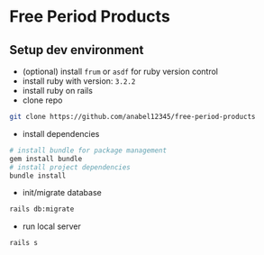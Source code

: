 #  Free Period Products

## Setup dev environment
- (optional) install `frum` or `asdf` for ruby version control 
- install ruby with version: `3.2.2`
- install ruby on rails
- clone repo
```bash
git clone https://github.com/anabel12345/free-period-products
```
- install dependencies
```bash
# install bundle for package management 
gem install bundle
# install project dependencies
bundle install
```
- init/migrate database
```bash
rails db:migrate
```
- run local server
```bash
rails s
